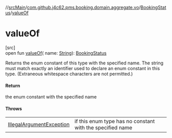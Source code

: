 //[srcMain](../../../index.md)/[com.github.j4c62.pms.booking.domain.aggregate.vo](../index.md)/[BookingStatus](index.md)/[valueOf](value-of.md)

# valueOf

[src]\
open fun [valueOf](value-of.md)(
name: [String](https://docs.oracle.com/javase/8/docs/api/java/lang/String.html)): [BookingStatus](index.md)

Returns the enum constant of this type with the specified name. The string must match exactly an identifier used to
declare an enum constant in this type. (Extraneous whitespace characters are not permitted.)

#### Return

the enum constant with the specified name

#### Throws

|                                                                                                               |                                                           |
|---------------------------------------------------------------------------------------------------------------|-----------------------------------------------------------|
| [IllegalArgumentException](https://docs.oracle.com/javase/8/docs/api/java/lang/IllegalArgumentException.html) | if this enum type has no constant with the specified name |
